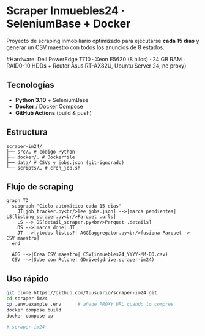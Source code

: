 # Scraper Inmuebles24 · SeleniumBase + Docker

Proyecto de scraping inmobiliario optimizado para ejecutarse **cada 15 días** y generar un CSV maestro con todos los anuncios de 8 estados.

#Hardware:
Dell PowerEdge T710 · Xeon E5620 (8 hilos) · 24 GB RAM · RAID0-10 HDDs + Router Asus RT-AX82U, Ubuntu Server 24, no proxy)

## Tecnologías
- **Python 3.10** + SeleniumBase  
- **Docker** / Docker Compose  
- **GitHub Actions** (build & push)  

## Estructura

```
scraper-im24/
├── src/… # código Python
├── docker/… # Dockerfile
├── data/ # CSVs y jobs.json (git-ignorado)
└── scripts/… # cron_job.sh
```

## Flujo de scraping

```mermaid
graph TD
  subgraph "Ciclo automático cada 15 dias"
    JT[job_tracker.py<br/>lee jobs.json] -->|marca pendientes| LS[listing_scraper.py<br/>Parquet .urls]
    LS --> DS[detail_scraper.py<br/>Parquet .details]
    DS -->|marca done| JT
    JT -->|¿todos listos?| AGG[aggregator.py<br/>fusiona Parquet -> CSV maestro]
  end

  AGG -->|Crea CSV maestro| CSV(inmuebles24_YYYY-MM-DD.csv)
  CSV -->|Sube con Rclone| GDrive(gdrive:scraper-im24)
```


## Uso rápido
```bash
git clone https://github.com/tuusuario/scraper-im24.git
cd scraper-im24
cp .env.example .env      # añade PROXY_URL cuando lo compres
docker compose build
docker compose up

# scraper-im24
